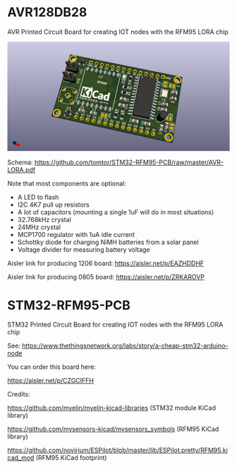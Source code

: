 # AVR128DB28
AVR Printed Circuit Board for creating IOT nodes with the RFM95 LORA chip

![3D rendering](AVR-LORA.png)

Schema: https://github.com/tomtor/STM32-RFM95-PCB/raw/master/AVR-LORA.pdf

Note that most components are optional:

- A LED to flash
- I2C 4K7 pull up resistors
- A lot of capacitors (mounting a single 1uF will do in most situations)
- 32.768kHz crystal
- 24MHz crystal
- MCP1700 regulator with 1uA idle current
- Schottky diode for charging NiMH batteries from a solar panel
- Voltage divider for measuring battery voltage

Aisler link for producing 1206 board: https://aisler.net/p/EAZHDDHF

Aisler link for producing 0805 board: https://aisler.net/p/ZRKAROVP

# STM32-RFM95-PCB
STM32 Printed Circuit Board for creating IOT nodes with the RFM95 LORA chip

See: https://www.thethingsnetwork.org/labs/story/a-cheap-stm32-arduino-node

You can order this board here:

https://aisler.net/p/CZGCIFFH


Credits:

https://github.com/myelin/myelin-kicad-libraries (STM32 module KiCad library)

https://github.com/mysensors-kicad/mysensors_symbols (RFM95 KiCad library)

https://github.com/novirium/ESPilot/blob/master/lib/ESPilot.pretty/RFM95.kicad_mod (RFM95 KiCad footprint)
